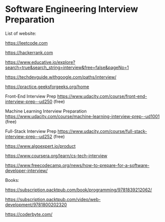 # Software Engineering Interview Preparation

List of website:

https://leetcode.com

https://hackerrank.com

https://www.educative.io/explore?search=true&search_string=interview&free=false&pageNo=1

https://techdevguide.withgoogle.com/paths/interview/

https://practice.geeksforgeeks.org/home

Front-End Interview Prep https://www.udacity.com/course/front-end-interview-prep--ud250 (free)

Machine Learning Interview Preparation https://www.udacity.com/course/machine-learning-interview-prep--ud1001 (free)

Full-Stack Interview Prep https://www.udacity.com/course/full-stack-interview-prep--ud252 (free)

https://www.algoexpert.io/product

https://www.coursera.org/learn/cs-tech-interview

https://www.freecodecamp.org/news/how-to-prepare-for-a-software-developer-interview/

Books:

https://subscription.packtpub.com/book/programming/9781839212062/

https://subscription.packtpub.com/video/web-development/9781800202320

https://coderbyte.com/
